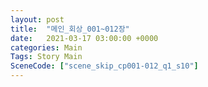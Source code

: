 ```yaml
---
layout: post
title:  "메인_회상_001~012장"
date:   2021-03-17 03:00:00 +0000
categories: Main
Tags: Story Main
SceneCode: ["scene_skip_cp001-012_q1_s10"]
---
```


